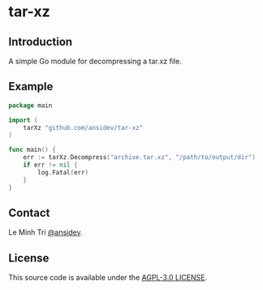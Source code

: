# tar-xz

## Introduction

A simple Go module for decompressing a tar.xz file.

## Example

```go
package main

import (
	tarXz "github.com/ansidev/tar-xz"
)

func main() {
	err := tarXz.Decompress("archive.tar.xz", "/path/to/output/dir")
	if err != nil {
		log.Fatal(err)
	}
}
```

## Contact

Le Minh Tri [@ansidev](https://ansidev.xyz/about).

## License

This source code is available under the [AGPL-3.0 LICENSE](/LICENSE).
